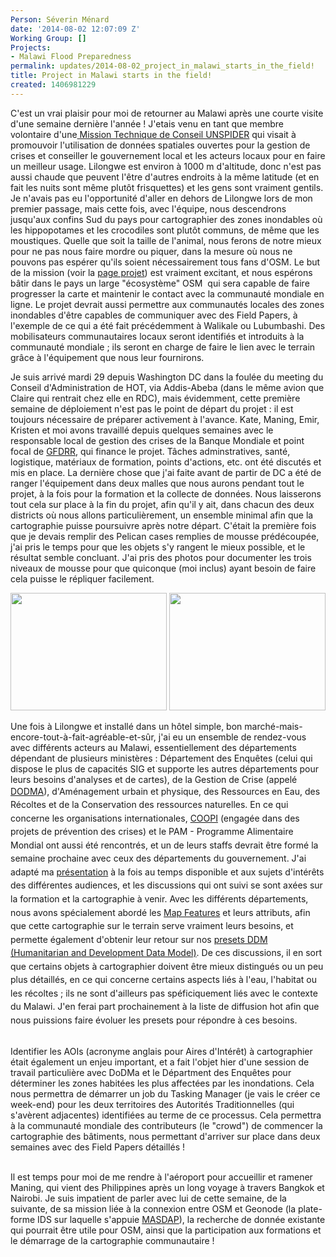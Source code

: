 ```yaml
---
Person: Séverin Ménard
date: '2014-08-02 12:07:09 Z'
Working Group: []
Projects:
- Malawi Flood Preparedness
permalink: updates/2014-08-02_project_in_malawi_starts_in_the_field!
title: Project in Malawi starts in the field!
created: 1406981229
---
```

<p>C'est un vrai plaisir pour moi de retourner au Malawi après une courte visite d'une semaine dernière l'année ! J'etais venu en tant que membre volontaire d'une<a href="http://www.un-spider.org/about-us/news/malawi-un-spider-technical-advisory-mission-successfully-concluded"> Mission Technique de Conseil UNSPIDER</a> qui visait à promouvoir l'utilisation de données spatiales ouvertes pour la gestion de crises et conseiller le gouvernement local et les acteurs locaux pour en faire un meilleur usage. Lilongwe est environ à 1000 m d'altitude, donc n'est pas aussi chaude que peuvent l'être d'autres endroits à la même latitude (et en fait les nuits sont même plutôt frisquettes) et les gens sont vraiment gentils. Je n'avais pas eu l'opportunité d'aller en dehors de Lilongwe lors de mon premier passage, mais cette fois, avec l'équipe, nous descendrons jusqu'aux confins Sud du pays pour cartographier des zones inondables où les hippopotames et les crocodiles sont plutôt communs, de même que les moustiques. Quelle que soit la taille de l'animal, nous ferons de notre mieux pour ne pas nous faire mordre ou piquer, dans la mesure où nous ne pouvons pas espérer qu'ils soient nécessairement tous fans d'OSM. Le but de la mission (voir la <a href="http://hot.openstreetmap.org/projects/osm_community_mapping_for_flood_preparedness_in_malawi">page projet</a>) est vraiment excitant, et nous espérons bâtir dans le pays un large "écosystème" OSM&nbsp; qui sera capable de faire progresser la carte et maintenir le contact avec la communauté mondiale en ligne. Le projet devrait aussi permettre aux communautés locales des zones inondables d'être capables de communiquer avec des Field Papers, à l'exemple de ce qui a été fait précédemment à Walikale ou Lubumbashi. Des mobilisateurs communautaires locaux seront identifiés et introduits à la communauté mondiale ; ils seront en charge de faire le lien avec le terrain grâce à l'équipement que nous leur fournirons.</p><p>Je suis arrivé mardi 29 depuis Washington DC dans la foulée du meeting du Conseil d'Administration de HOT, via Addis-Abeba (dans le même avion que Claire qui rentrait chez elle en RDC), mais évidemment, cette première semaine de déploiement n'est pas le point de départ du projet : il est toujours nécessaire de préparer activement à l'avance. Kate, Maning, Emir, Kristen et moi avons travaillé depuis quelques semaines avec le responsable local de gestion des crises de la Banque Mondiale et point focal de <a href="https://www.gfdrr.org/about_gfdrr">GFDRR</a>, qui finance le projet. Tâches adminstratives, santé, logistique, matériaux de formation, points d'actions, etc. ont été discutés et mis en place. La dernière chose que j'ai faite avant de partir de DC a été de ranger l'équipement dans deux malles que nous aurons pendant tout le projet, à la fois pour la formation et la collecte de données. Nous laisserons tout cela sur place à la fin du projet, afin qu'il y ait, dans chacun des deux districts où nous allons particulièrement, un ensemble minimal afin que la cartographie puisse poursuivre après notre départ. C'était la première fois que je devais remplir des Pelican cases remplies de mousse prédécoupée, j'ai pris le temps pour que les objets s'y rangent le mieux possible, et le résultat semble concluant. J'ai pris des photos pour documenter les trois niveaux de mousse pour que quiconque (moi inclus) ayant besoin de faire cela puisse le répliquer facilement.</p><p><img class="image-medium" src="/sites/default/files/styles/medium/public/P1040707_50%25.JPG?itok=oglsiuwy" alt="" height="188" width="250"> <img class="image-medium" src="/sites/default/files/styles/medium/public/P1040705_50%25.JPG?itok=0v0ZOjEk" alt="" height="188" width="250"></p><p>Une fois à Lilongwe et installé dans un hôtel simple, bon marché-mais-encore-tout-à-fait-agréable-et-sûr, j'ai eu un ensemble de rendez-vous avec différents acteurs au Malawi, essentiellement des départements dépendant de plusieurs ministères : Département des Enquêtes (celui qui dispose le plus de capacités SIG et supporte les autres départements pour leurs besoins d'analyses et de cartes), de la Gestion de Crise (appelé <a style="line-height: 1.538em;" href="http://www.preventionweb.net/english/professional/contacts/profile.php?id=4495">DODMA</a><span style="line-height: 1.538em;">), d'Aménagement urbain et physique, des Ressources en Eau, des Récoltes et de la Conservation des ressources naturelles. En ce qui concerne les organisations internationales, <a href="http://www.coopi.org/fr/home/">COOPI</a> (engagée dans des projets de prévention des crises) et le PAM - Programme Alimentaire Mondial ont aussi été rencontrés, et un de leurs staffs devrait être formé la semaine prochaine avec ceux des départements du gouvernement. J'ai adapté ma <a href="http://www.slideshare.net/Sev_hotosm/hot-osm-community-mapping-in-lower-shire-malawi">présentation</a> à la fois au temps disponible et aux sujets d'intérêts des différentes audiences, et les discussions qui ont suivi se sont axées sur la formation et la cartographie à venir. Avec les différents départements, nous avons spécialement abordé les <a href="http://wiki.openstreetmap.org/wiki/FR:Map_Features">Map Features</a> et leurs attributs, afin que cette cartographie sur le terrain serve vraiment leurs besoins, et permette </span><span style="line-height: 1.538em;"><span style="line-height: 1.538em;">également</span> d'obtenir leur retour sur nos </span><span style="line-height: 1.538em;"><a style="line-height: 1.538em;" href="https://github.com/hotosm/presets">presets DDM (Humanitarian and Development Data Model)</a><span style="line-height: 1.538em;">. De ces discussions, il en sort que certains objets à cartographier doivent être mieux distingués ou un peu plus détaillés, en ce qui concerne certains aspects liés à l'eau, l'habitat ou les récoltes ; ils ne sont </span></span><span style="line-height: 1.538em;"><span style="line-height: 1.538em;"><span style="line-height: 1.538em;"><span style="line-height: 1.538em;">d'ailleurs </span></span>pas spéficiquement liés avec le contexte du Malawi. J'en ferai part prochainement à la liste de diffusion hot afin que nous puissions faire évoluer les presets pour répondre à ces besoins. </span></span></p><p><br>Identifier les AOIs (acronyme anglais pour Aires d'Intérêt) à cartographier était également un enjeu important, et a fait l'objet hier d'une session de travail particulière avec DoDMa et le Départment des Enquêtes pour déterminer les zones habitées les plus affectées par les inondations. Cela nous permettra de démarrer un job du Tasking Manager (je vais le créer ce week-end) pour les deux territoires des Autorités Traditionnelles (qui s'avèrent adjacentes) identifiées au terme de ce processus. Cela permettra à la communauté mondiale des contributeurs (le "crowd") de commencer la cartographie des bâtiments, nous permettant d'arriver sur place dans deux semaines avec des Field Papers détaillés !<br><br></p><p>Il est temps pour moi de me rendre à l'aéroport pour accueillir et ramener Maning, qui vient des Philippines après un long voyage à travers Bangkok et Nairobi. Je suis impatient de parler avec lui de cette semaine, de la suivante, de sa mission liée à la connexion entre OSM et Geonode (la plate-forme IDS sur laquelle s'appuie <a href="http://www.masdap.mw/">MASDAP</a>), la recherche de donnée existante qui pourrait être utile pour OSM, ainsi que la participation aux formations et le démarrage de la cartographie communautaire !</p>
